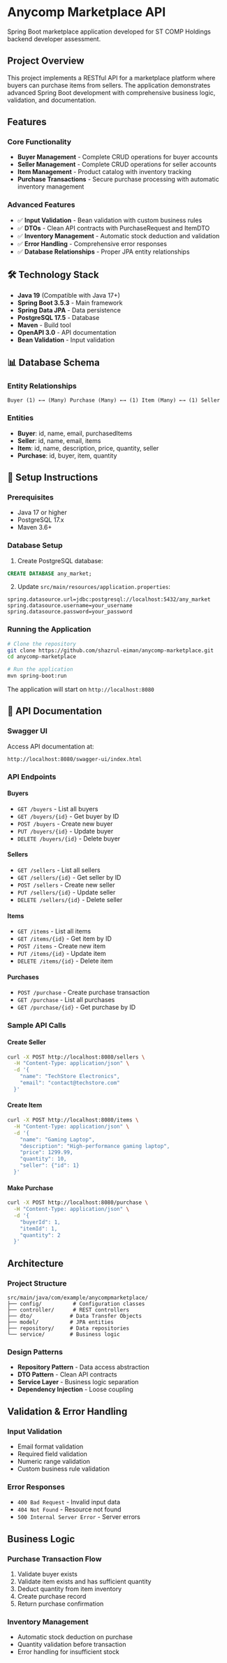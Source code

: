 # Anycomp Marketplace API

Spring Boot marketplace application developed for ST COMP Holdings backend developer assessment.

## Project Overview

This project implements a RESTful API for a marketplace platform where buyers can purchase items from sellers. The application demonstrates advanced Spring Boot development with comprehensive business logic, validation, and documentation.

## Features

### Core Functionality

- **Buyer Management** - Complete CRUD operations for buyer accounts
- **Seller Management** - Complete CRUD operations for seller accounts
- **Item Management** - Product catalog with inventory tracking
- **Purchase Transactions** - Secure purchase processing with automatic inventory management

### Advanced Features

- ✅ **Input Validation** - Bean validation with custom business rules
- ✅ **DTOs** - Clean API contracts with PurchaseRequest and ItemDTO
- ✅ **Inventory Management** - Automatic stock deduction and validation
- ✅ **Error Handling** - Comprehensive error responses
- ✅ **Database Relationships** - Proper JPA entity relationships

## 🛠 Technology Stack

- **Java 19** (Compatible with Java 17+)
- **Spring Boot 3.5.3** - Main framework
- **Spring Data JPA** - Data persistence
- **PostgreSQL 17.5** - Database
- **Maven** - Build tool
- **OpenAPI 3.0** - API documentation
- **Bean Validation** - Input validation

## 📊 Database Schema

### Entity Relationships

```
Buyer (1) ←→ (Many) Purchase (Many) ←→ (1) Item (Many) ←→ (1) Seller
```

### Entities

- **Buyer**: id, name, email, purchasedItems
- **Seller**: id, name, email, items
- **Item**: id, name, description, price, quantity, seller
- **Purchase**: id, buyer, item, quantity

## 🔧 Setup Instructions

### Prerequisites

- Java 17 or higher
- PostgreSQL 17.x
- Maven 3.6+

### Database Setup

1. Create PostgreSQL database:

```sql
CREATE DATABASE any_market;
```

2. Update `src/main/resources/application.properties`:

```properties
spring.datasource.url=jdbc:postgresql://localhost:5432/any_market
spring.datasource.username=your_username
spring.datasource.password=your_password
```

### Running the Application

```bash
# Clone the repository
git clone https://github.com/shazrul-eiman/anycomp-marketplace.git
cd anycomp-marketplace

# Run the application
mvn spring-boot:run
```

The application will start on `http://localhost:8080`

## 📖 API Documentation

### Swagger UI

Access API documentation at:

```
http://localhost:8080/swagger-ui/index.html
```

### API Endpoints

#### Buyers

- `GET /buyers` - List all buyers
- `GET /buyers/{id}` - Get buyer by ID
- `POST /buyers` - Create new buyer
- `PUT /buyers/{id}` - Update buyer
- `DELETE /buyers/{id}` - Delete buyer

#### Sellers

- `GET /sellers` - List all sellers
- `GET /sellers/{id}` - Get seller by ID
- `POST /sellers` - Create new seller
- `PUT /sellers/{id}` - Update seller
- `DELETE /sellers/{id}` - Delete seller

#### Items

- `GET /items` - List all items
- `GET /items/{id}` - Get item by ID
- `POST /items` - Create new item
- `PUT /items/{id}` - Update item
- `DELETE /items/{id}` - Delete item

#### Purchases

- `POST /purchase` - Create purchase transaction
- `GET /purchase` - List all purchases
- `GET /purchase/{id}` - Get purchase by ID

### Sample API Calls

#### Create Seller

```bash
curl -X POST http://localhost:8080/sellers \
  -H "Content-Type: application/json" \
  -d '{
    "name": "TechStore Electronics",
    "email": "contact@techstore.com"
  }'
```

#### Create Item

```bash
curl -X POST http://localhost:8080/items \
  -H "Content-Type: application/json" \
  -d '{
    "name": "Gaming Laptop",
    "description": "High-performance gaming laptop",
    "price": 1299.99,
    "quantity": 10,
    "seller": {"id": 1}
  }'
```

#### Make Purchase

```bash
curl -X POST http://localhost:8080/purchase \
  -H "Content-Type: application/json" \
  -d '{
    "buyerId": 1,
    "itemId": 1,
    "quantity": 2
  }'
```

## Architecture

### Project Structure

```
src/main/java/com/example/anycompmarketplace/
├── config/          # Configuration classes
├── controller/      # REST controllers
├── dto/            # Data Transfer Objects
├── model/          # JPA entities
├── repository/     # Data repositories
└── service/        # Business logic
```

### Design Patterns

- **Repository Pattern** - Data access abstraction
- **DTO Pattern** - Clean API contracts
- **Service Layer** - Business logic separation
- **Dependency Injection** - Loose coupling

## Validation & Error Handling

### Input Validation

- Email format validation
- Required field validation
- Numeric range validation
- Custom business rule validation

### Error Responses

- `400 Bad Request` - Invalid input data
- `404 Not Found` - Resource not found
- `500 Internal Server Error` - Server errors

## Business Logic

### Purchase Transaction Flow

1. Validate buyer exists
2. Validate item exists and has sufficient quantity
3. Deduct quantity from item inventory
4. Create purchase record
5. Return purchase confirmation

### Inventory Management

- Automatic stock deduction on purchase
- Quantity validation before transaction
- Error handling for insufficient stock
